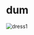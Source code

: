 # dum
![dress1](https://user-images.githubusercontent.com/80975925/119384653-b5d6c180-bccd-11eb-8ec9-d43b5dfed5c8.jpg)
